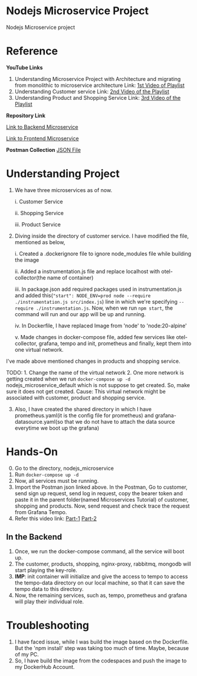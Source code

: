 # Nodejs Microservice Project
Nodejs Microservice project

# Reference
**YouTube Links**
1. Understanding Microservice Project with Architecture and migrating from monolithic to microservice architecture
Link: [1st Video of Playlist](https://www.youtube.com/watch?v=EXDkgjU8DDU&list=PLaLqLOj2bk9ZV2RhqXzABUP5QSg42uJEs&index=1&pp=iAQB)
2. Understanding Customer service
Link: [2nd Video of the Playlist](https://www.youtube.com/watch?v=-reuug_7iG0&list=PLaLqLOj2bk9ZV2RhqXzABUP5QSg42uJEs&index=2&pp=iAQB)
3. Understanding Product and Shopping Service
Link: [3rd Video of the Playlist](https://www.youtube.com/watch?v=T-xCylkjSf8&list=PLaLqLOj2bk9ZV2RhqXzABUP5QSg42uJEs&index=4&pp=iAQB)

**Repository Link**

[Link to Backend Microservice](https://github.com/codergogoi/nodejs_microservice)

[Link to Frontend Microservice](https://github.com/devarsh10/microservice-frontend)

**Postman Collection**
[JSON File](https://github.com/codergogoi/Grocery_Online_Shopping_App/blob/master/online_shopping_monolithic/Microservices%20Tutorial.postman_collection.json)

# Understanding Project

1. We have three microservices as of now.

   i.  Customer Service
   
   ii. Shopping Service

   iii. Product Service

3. Diving inside the directory of customer service. I have modified the file, mentioned as below,

   i. Created a .dockerignore file to ignore node_modules file while building the image
   
   ii. Added a instrumentation.js file and replace localhost with otel-collector(the name of container)

   iii. In package.json add required packages used in instrumentation.js and added this(`"start": NODE_ENV=prod node --require ./instrumentation.js src/index.js`) line in which we're specifying `--require ./instrumentation.js`. Now, when we run `npm start`, the command will run and our app will be up and running.

   iv. In Dockerfile, I have replaced Image from 'node' to 'node:20-alpine'

   v. Made changes in docker-compose file, added few services like otel-collector, grafana, tempo and init, prometheus and finally, kept them into one virtual network.

I've made above mentioned changes in products and shopping service.

   TODO: 1. Change the name of the virtual network
         2. One more network is getting created when we run `docker-compose up -d` nodejs_microservice_default which is not suppose to get created. So, make sure it does not get created. Cause: This virtual network might be associated with customer, product and shopping service.

3. Also, I have created the shared directory in which I have prometheus.yaml(it is the config file for prometheus) and grafana-datasource.yaml(so that we do not have to attach the data source everytime we boot up the grafana)

# Hands-On

0. Go to the directory, nodejs_microservice
1. Run `docker-compose up -d`
2. Now, all services must be running.
3. Import the Postman json linked above. In the Postman, Go to customer, send sign up request, send log in request, copy the bearer token and paste it in the parent folder(named Microservices Tutorial) of customer, shopping and products. Now, send request and check trace the request from Grafana Tempo.
4. Refer this video link: [Part-1](https://drive.google.com/file/d/1JTPJtI-sXj-e4WwTjumI1WgRdJMjSgPd/view?usp=sharing) [Part-2](https://drive.google.com/file/d/18cNRTacxncecE79U9AuRMOKSZmuW_FX9/view?usp=sharing)

## In the Backend

1. Once, we run the docker-compose command, all the service will boot up.
2. The customer, products, shopping, nginx-proxy, rabbitmq, mongodb will start playing the key-role.
3. **IMP**: init container will initialize and give the access to tempo to access the tempo-data directory on our local machine, so that it can save the tempo data to this directory.
4. Now, the remaining services, such as, tempo, prometheus and grafana will play their individual role.

# Troubleshooting

1. I have faced issue, while I was build the image based on the Dockerfile. But the 'npm install' step was taking too much of time. Maybe, because of my PC.
2. So, I have build the image from the codespaces and push the image to my DockerHub Account. 
   
